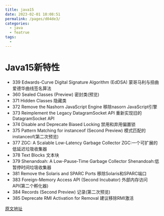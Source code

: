 ```yaml
---
title: java15
date: 2023-02-01 18:08:51
permalink: /pages/d04de3/
categories:
  - java
  - featrue
tags:
  - 
---
```

# Java15新特性

* 339    Edwards-Curve Digital Signature Algorithm (EdDSA)    蒙哥马利与扭曲爱德华曲线签名算法
* 360    Sealed Classes (Preview)    密封类(预览)
* 371    Hidden Classes    隐藏类
* 372    Remove the Nashorn JavaScript Engine    移除nasorn JavaScript引擎
* 373    Reimplement the Legacy DatagramSocket API    重新实现旧的DatagramSocket API
* 374    Disable and Deprecate Biased Locking    禁用和弃用偏置锁
* 375    Pattern Matching for instanceof (Second Preview)    模式匹配的instanceof(第二次预览)
* 377    ZGC: A Scalable Low-Latency Garbage Collector    ZGC:一个可扩展的低延迟垃圾收集器
* 378    Text Blocks    文本块
* 379    Shenandoah: A Low-Pause-Time Garbage Collector    Shenandoah:低暂停时间垃圾收集器
* 381    Remove the Solaris and SPARC Ports    移除Solaris和SPARC端口
* 383    Foreign-Memory Access API (Second Incubator)    外部内存访问API(第二个孵化器)
* 384    Records (Second Preview)    记录(第二次预览)
* 385    Deprecate RMI Activation for Removal    建议移除RMI激活



[原文地址](https://openjdk.org/projects/jdk/15/)